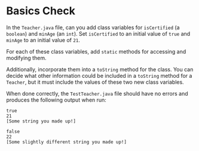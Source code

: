 # Basics Check

In the `Teacher.java` file, can you add class variables for `isCertified` (a `boolean`) and `minAge` (an `int`). Set `isCertified` to an initial value of `true` and `minAge` to an initial value of `21`.

For each of these class variables, add `static` methods for accessing and modifying them.

Additionally, incorporate them into a `toString` method for the class. You can decide what other information could be included in a `toString` method for a `Teacher`, but it must include the values of these two new class variables.

When done correctly, the `TestTeacher.java` file should have no errors and produces the following output when run:

```
true
21
[Some string you made up!]

false
22
[Some slightly different string you made up!]
```